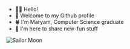 * 👋🏻 Hello!
* 🌟 Welcome to my Github profile
* 🍀 I'm Maryam, Computer Science graduate 
* 💫 I'm here to share new-fun stuff


![Sailor Moon](https://github.com/mrymalsubhi/mrymalsubhi/assets/85639068/f13a8128-e895-4f54-8a7b-fb534d1ba37a)

